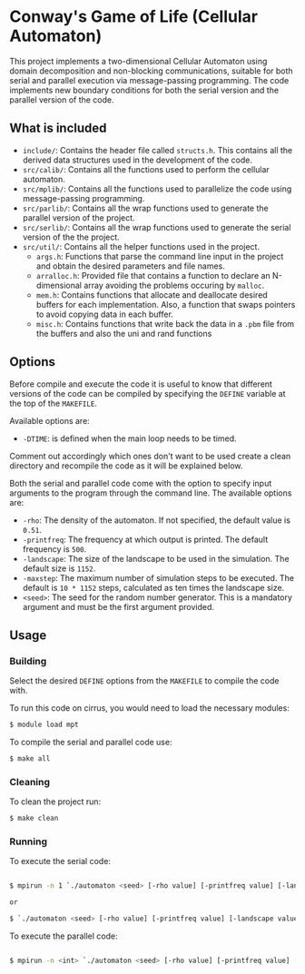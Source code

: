 # Conway's Game of Life (Cellular Automaton)
This project implements a two-dimensional Cellular Automaton using domain decomposition and non-blocking communications, suitable for both serial and parallel execution via message-passing programming. The code implements new boundary conditions for both the serial version and the parallel version of the code. 

## What is included
- `include/`: Contains the header file called `structs.h`. This contains all the derived data structures used in the development of the code.
- `src/calib/`: Contains all the functions used to perform the cellular automaton.
- `src/mplib/`: Contains all the functions used to parallelize the code using message-passing programming.
- `src/parlib/`: Contains all the wrap functions used to generate the parallel version of the project.
- `src/serlib/`: Contains all the wrap functions used to generate the serial version of the the project.
- `src/util/`: Contains all the helper functions used in the project.
	- `args.h`: Functions that parse the command line input in the project and obtain the desired parameters and file names.
	- `arralloc.h`: Provided file that contains a function to declare an N-dimensional array avoiding the problems occuring by `malloc`.
	- `mem.h`: Contains functions that allocate and deallocate desired buffers for each implementation. Also, a function that swaps pointers to avoid copying data in each buffer.
	- `misc.h`: Contains functions that write back the data in a `.pbm` file from the buffers and also the uni and rand functions


## Options
Before compile and execute the code it is useful to know that different versions of the code can be compiled by specifying the `DEFINE` variable at the top of the `MAKEFILE`.

Available options are:

- `-DTIME`: is defined when the main loop needs to be timed.

Comment out accordingly which ones don't want to be used create a clean directory and recompile the code as it will be explained below.

Both the serial and parallel code come with the option to specify input arguments to the program through the command line. The available options are:

- `-rho`: The density of the automaton. If not specified, the default value is `0.51`.
- `-printfreq`: The frequency at which output is printed. The default frequency is `500`.
- `-landscape`: The size of the landscape to be used in the simulation. The default size is `1152`.
- `-maxstep`: The maximum number of simulation steps to be executed. The default is `10 * 1152` steps, calculated as ten times the landscape size.
- `<seed>`: The seed for the random number generator. This is a mandatory argument and must be the first argument provided.

## Usage

### Building
Select the desired `DEFINE` options from the `MAKEFILE` to compile the code with.

To run this code on cirrus, you would need to load the necessary modules:

```sh
$ module load mpt
```

To compile the serial and parallel code use:

```sh
$ make all
```

### Cleaning
To clean the project run:
```sh
$ make clean
```

### Running
To execute the serial code:
```sh

$ mpirun -n 1 `./automaton <seed> [-rho value] [-printfreq value] [-landscape value] [-maxstep value]` 

or 

$ `./automaton <seed> [-rho value] [-printfreq value] [-landscape value] [-maxstep value]` 
```

To execute the parallel code:
```sh

$ mpirun -n <int> `./automaton <seed> [-rho value] [-printfreq value] [-landscape value] [-maxstep value]` 

```